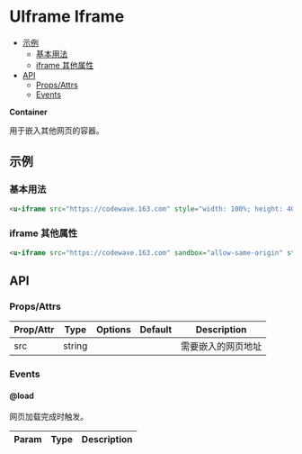 <!-- 该 README.md 根据 api.yaml 和 docs/*.md 自动生成，为了方便在 GitHub 和 NPM 上查阅。如需修改，请查看源文件 -->

# UIframe Iframe

- [示例](#示例)
    - [基本用法](#基本用法)
    - [iframe 其他属性](#iframe-其他属性)
- [API]()
    - [Props/Attrs](#propsattrs)
    - [Events](#events)

**Container**

用于嵌入其他网页的容器。

## 示例
### 基本用法

```html
<u-iframe src="https://codewave.163.com" style="width: 100%; height: 400px;"></u-iframe>
```

### iframe 其他属性

```html
<u-iframe src="https://codewave.163.com" sandbox="allow-same-origin" style="width: 100%; height: 400px"></u-iframe>
```

## API
### Props/Attrs

| Prop/Attr | Type | Options | Default | Description |
| --------- | ---- | ------- | ------- | ----------- |
| src | string |  |  | 需要嵌入的网页地址 |

### Events

#### @load

网页加载完成时触发。

| Param | Type | Description |
| ----- | ---- | ----------- |


